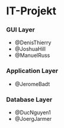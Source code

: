 # IT-Projekt
### GUI Layer
* @DenisThierry
* @JoshuaHill
* @ManuelRuss

### Application Layer
* @JeromeBadt

### Database Layer
* @DucNguyen1
* @JoergJarmer
